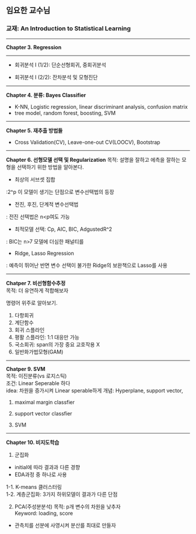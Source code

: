 ## 임요한 교수님
### 교재: An Introduction to Statistical Learning


-------


__Chapter 3. Regression__


------


- 회귀분석 I (1/2): 단순선형회귀, 중회귀분석

- 회귀분석 I (2/2): 잔차분석 및 모형진단

------

__Chapter 4. 분류: Bayes Classifier__

- K-NN, Logistic regression, linear discriminant analysis, confusion matrix
- tree model, random forest, boosting, SVM

------

__Chapter 5. 재추출 방법들__

- Cross Validation(CV), Leave-one-out CV(LOOCV), Bootstrap

------

__Chapter 6. 선형모델 선택 및 Regularization__
목적: 설명을 잘하고 에측을 잘하는 모형을 선택하기 위한 방법을 알아본다.

- 최상의 서브셋 집합

:2^p 이 모델이 생기는 단점으로 변수선택법의 등장

- 전진, 후진, 단계적 변수선택법

: 전진 선택법은 n<p여도 가능

- 최적모델 선택: Cp, AIC, BIC, AdgustedR^2

: BIC는 n>7 모델에 더심한 패널티를 

- Ridge, Lasso Regression

: 예측이 뛰어난 반면 변수 선택이 불가한 Ridge의 보완책으로 Lasso를 사용

------

__Chatper 7. 비선형함수추정__  
목적: 더 유연하게 적합해보자

명령어 위주로 알아보기.

1. 다항회귀  
2. 계단함수  
3. 회귀 스플라인  
4. 평활 스플라인: 1:1 대응만 가능    
5. 국소회귀: span의 가장 중요  교호작용 X
6. 일반화가법모형(GAM)  


------


__Chatper 9. SVM__  
목적: 이진분류(vs 로지스틱)  
조건: Linear Seperable 하다  
idea: 차원을 증가시켜 Linear sperable하게 
개념: Hyperplane, support vector, 

1. maximal margin classfier

2. support vector classfier

3. SVM

----


__Chapter 10. 비지도학습__

1. 군집화


- initial에 따라 결과과 다른 경향  
- EDA과정 중 하나로 사용 

1-1. K-means 클러스터링    
1-2. 계층군집화: 3가지 하위모델이 결과가 다른 단점


2. PCA(주성분분석)
목적: p개 변수의 차원을 낮추자  
Keyword: loading, score  
- 관측치를 선분에 사영시켜 분산를 최대로 만들자   
